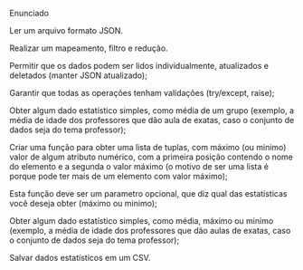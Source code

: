 Enunciado

Ler um arquivo formato JSON.

Realizar um mapeamento, filtro e redução.

Permitir que os dados podem ser lidos individualmente, atualizados e deletados (manter JSON atualizado);

Garantir que todas as operações tenham validações (try/except, raise);

Obter algum dado estatístico simples, como média de um grupo (exemplo, a média de idade dos professores que dão aula de exatas, caso o conjunto de dados seja do tema professor);

Criar uma função para obter uma lista de tuplas, com máximo (ou minimo) valor de algum atributo numérico, com a primeira posição contendo o nome do elemento e a segunda o valor máximo (o motivo de ser uma lista é porque pode ter mais de um elemento com valor máximo);

Esta função deve ser um parametro opcional, que diz qual das estatisticas você deseja obter (máximo ou minimo);

Obter algum dado estatístico simples, como média, máximo ou minimo (exemplo, a média de idade dos professores que dão aulas de exatas, caso o conjunto de dados seja do tema professor);

Salvar dados estatísticos em um CSV.